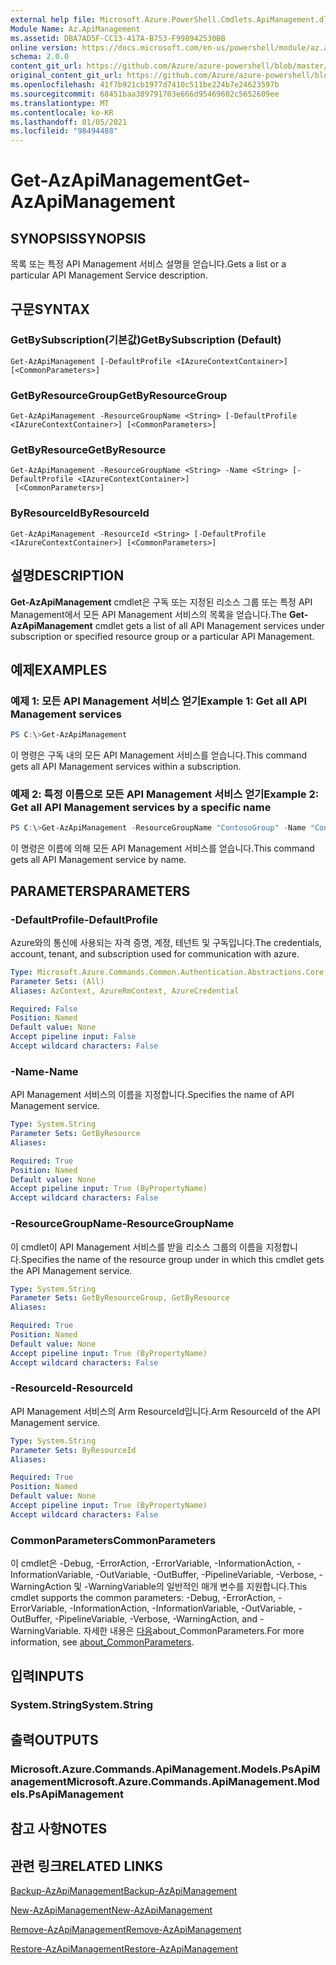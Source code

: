 ```yaml
---
external help file: Microsoft.Azure.PowerShell.Cmdlets.ApiManagement.dll-Help.xml
Module Name: Az.ApiManagement
ms.assetid: DBA7AD5F-CC13-417A-B753-F998942530BB
online version: https://docs.microsoft.com/en-us/powershell/module/az.apimanagement/get-azapimanagement
schema: 2.0.0
content_git_url: https://github.com/Azure/azure-powershell/blob/master/src/ApiManagement/ApiManagement/help/Get-AzApiManagement.md
original_content_git_url: https://github.com/Azure/azure-powershell/blob/master/src/ApiManagement/ApiManagement/help/Get-AzApiManagement.md
ms.openlocfilehash: 41f7b921cb1977d7410c511be224b7e24623597b
ms.sourcegitcommit: 68451baa389791703e666d95469602c5652609ee
ms.translationtype: MT
ms.contentlocale: ko-KR
ms.lasthandoff: 01/05/2021
ms.locfileid: "98494488"
---
```

# <span data-ttu-id="e2676-101">Get-AzApiManagement</span><span class="sxs-lookup"><span data-stu-id="e2676-101">Get-AzApiManagement</span></span>

## <span data-ttu-id="e2676-102">SYNOPSIS</span><span class="sxs-lookup"><span data-stu-id="e2676-102">SYNOPSIS</span></span>
<span data-ttu-id="e2676-103">목록 또는 특정 API Management 서비스 설명을 얻습니다.</span><span class="sxs-lookup"><span data-stu-id="e2676-103">Gets a list or a particular API Management Service description.</span></span>

## <span data-ttu-id="e2676-104">구문</span><span class="sxs-lookup"><span data-stu-id="e2676-104">SYNTAX</span></span>

### <span data-ttu-id="e2676-105">GetBySubscription(기본값)</span><span class="sxs-lookup"><span data-stu-id="e2676-105">GetBySubscription (Default)</span></span>
```
Get-AzApiManagement [-DefaultProfile <IAzureContextContainer>] [<CommonParameters>]
```

### <span data-ttu-id="e2676-106">GetByResourceGroup</span><span class="sxs-lookup"><span data-stu-id="e2676-106">GetByResourceGroup</span></span>
```
Get-AzApiManagement -ResourceGroupName <String> [-DefaultProfile <IAzureContextContainer>] [<CommonParameters>]
```

### <span data-ttu-id="e2676-107">GetByResource</span><span class="sxs-lookup"><span data-stu-id="e2676-107">GetByResource</span></span>
```
Get-AzApiManagement -ResourceGroupName <String> -Name <String> [-DefaultProfile <IAzureContextContainer>]
 [<CommonParameters>]
```

### <span data-ttu-id="e2676-108">ByResourceId</span><span class="sxs-lookup"><span data-stu-id="e2676-108">ByResourceId</span></span>
```
Get-AzApiManagement -ResourceId <String> [-DefaultProfile <IAzureContextContainer>] [<CommonParameters>]
```

## <span data-ttu-id="e2676-109">설명</span><span class="sxs-lookup"><span data-stu-id="e2676-109">DESCRIPTION</span></span>
<span data-ttu-id="e2676-110">**Get-AzApiManagement** cmdlet은 구독 또는 지정된 리소스 그룹 또는 특정 API Management에서 모든 API Management 서비스의 목록을 얻습니다.</span><span class="sxs-lookup"><span data-stu-id="e2676-110">The **Get-AzApiManagement** cmdlet gets a list of all API Management services under subscription or specified resource group or a particular API Management.</span></span>

## <span data-ttu-id="e2676-111">예제</span><span class="sxs-lookup"><span data-stu-id="e2676-111">EXAMPLES</span></span>

### <span data-ttu-id="e2676-112">예제 1: 모든 API Management 서비스 얻기</span><span class="sxs-lookup"><span data-stu-id="e2676-112">Example 1: Get all API Management services</span></span>
```powershell
PS C:\>Get-AzApiManagement
```

<span data-ttu-id="e2676-113">이 명령은 구독 내의 모든 API Management 서비스를 얻습니다.</span><span class="sxs-lookup"><span data-stu-id="e2676-113">This command gets all API Management services within a subscription.</span></span>

### <span data-ttu-id="e2676-114">예제 2: 특정 이름으로 모든 API Management 서비스 얻기</span><span class="sxs-lookup"><span data-stu-id="e2676-114">Example 2: Get all API Management services by a specific name</span></span>
```powershell
PS C:\>Get-AzApiManagement -ResourceGroupName "ContosoGroup" -Name "ContosoApi"
```

<span data-ttu-id="e2676-115">이 명령은 이름에 의해 모든 API Management 서비스를 얻습니다.</span><span class="sxs-lookup"><span data-stu-id="e2676-115">This command gets all API Management service by name.</span></span>

## <span data-ttu-id="e2676-116">PARAMETERS</span><span class="sxs-lookup"><span data-stu-id="e2676-116">PARAMETERS</span></span>

### <span data-ttu-id="e2676-117">-DefaultProfile</span><span class="sxs-lookup"><span data-stu-id="e2676-117">-DefaultProfile</span></span>
<span data-ttu-id="e2676-118">Azure와의 통신에 사용되는 자격 증명, 계정, 테넌트 및 구독입니다.</span><span class="sxs-lookup"><span data-stu-id="e2676-118">The credentials, account, tenant, and subscription used for communication with azure.</span></span>

```yaml
Type: Microsoft.Azure.Commands.Common.Authentication.Abstractions.Core.IAzureContextContainer
Parameter Sets: (All)
Aliases: AzContext, AzureRmContext, AzureCredential

Required: False
Position: Named
Default value: None
Accept pipeline input: False
Accept wildcard characters: False
```

### <span data-ttu-id="e2676-119">-Name</span><span class="sxs-lookup"><span data-stu-id="e2676-119">-Name</span></span>
<span data-ttu-id="e2676-120">API Management 서비스의 이름을 지정합니다.</span><span class="sxs-lookup"><span data-stu-id="e2676-120">Specifies the name of API Management service.</span></span>

```yaml
Type: System.String
Parameter Sets: GetByResource
Aliases:

Required: True
Position: Named
Default value: None
Accept pipeline input: True (ByPropertyName)
Accept wildcard characters: False
```

### <span data-ttu-id="e2676-121">-ResourceGroupName</span><span class="sxs-lookup"><span data-stu-id="e2676-121">-ResourceGroupName</span></span>
<span data-ttu-id="e2676-122">이 cmdlet이 API Management 서비스를 받을 리소스 그룹의 이름을 지정합니다.</span><span class="sxs-lookup"><span data-stu-id="e2676-122">Specifies the name of the resource group under in which this cmdlet gets the API Management service.</span></span>

```yaml
Type: System.String
Parameter Sets: GetByResourceGroup, GetByResource
Aliases:

Required: True
Position: Named
Default value: None
Accept pipeline input: True (ByPropertyName)
Accept wildcard characters: False
```

### <span data-ttu-id="e2676-123">-ResourceId</span><span class="sxs-lookup"><span data-stu-id="e2676-123">-ResourceId</span></span>
<span data-ttu-id="e2676-124">API Management 서비스의 Arm ResourceId입니다.</span><span class="sxs-lookup"><span data-stu-id="e2676-124">Arm ResourceId of the API Management service.</span></span>

```yaml
Type: System.String
Parameter Sets: ByResourceId
Aliases:

Required: True
Position: Named
Default value: None
Accept pipeline input: True (ByPropertyName)
Accept wildcard characters: False
```

### <span data-ttu-id="e2676-125">CommonParameters</span><span class="sxs-lookup"><span data-stu-id="e2676-125">CommonParameters</span></span>
<span data-ttu-id="e2676-126">이 cmdlet은 -Debug, -ErrorAction, -ErrorVariable, -InformationAction, -InformationVariable, -OutVariable, -OutBuffer, -PipelineVariable, -Verbose, -WarningAction 및 -WarningVariable의 일반적인 매개 변수를 지원합니다.</span><span class="sxs-lookup"><span data-stu-id="e2676-126">This cmdlet supports the common parameters: -Debug, -ErrorAction, -ErrorVariable, -InformationAction, -InformationVariable, -OutVariable, -OutBuffer, -PipelineVariable, -Verbose, -WarningAction, and -WarningVariable.</span></span> <span data-ttu-id="e2676-127">자세한 내용은 [다음](http://go.microsoft.com/fwlink/?LinkID=113216)about_CommonParameters.</span><span class="sxs-lookup"><span data-stu-id="e2676-127">For more information, see [about_CommonParameters](http://go.microsoft.com/fwlink/?LinkID=113216).</span></span>

## <span data-ttu-id="e2676-128">입력</span><span class="sxs-lookup"><span data-stu-id="e2676-128">INPUTS</span></span>

### <span data-ttu-id="e2676-129">System.String</span><span class="sxs-lookup"><span data-stu-id="e2676-129">System.String</span></span>

## <span data-ttu-id="e2676-130">출력</span><span class="sxs-lookup"><span data-stu-id="e2676-130">OUTPUTS</span></span>

### <span data-ttu-id="e2676-131">Microsoft.Azure.Commands.ApiManagement.Models.PsApiManagement</span><span class="sxs-lookup"><span data-stu-id="e2676-131">Microsoft.Azure.Commands.ApiManagement.Models.PsApiManagement</span></span>

## <span data-ttu-id="e2676-132">참고 사항</span><span class="sxs-lookup"><span data-stu-id="e2676-132">NOTES</span></span>

## <span data-ttu-id="e2676-133">관련 링크</span><span class="sxs-lookup"><span data-stu-id="e2676-133">RELATED LINKS</span></span>

[<span data-ttu-id="e2676-134">Backup-AzApiManagement</span><span class="sxs-lookup"><span data-stu-id="e2676-134">Backup-AzApiManagement</span></span>](./Backup-AzApiManagement.md)

[<span data-ttu-id="e2676-135">New-AzApiManagement</span><span class="sxs-lookup"><span data-stu-id="e2676-135">New-AzApiManagement</span></span>](./New-AzApiManagement.md)

[<span data-ttu-id="e2676-136">Remove-AzApiManagement</span><span class="sxs-lookup"><span data-stu-id="e2676-136">Remove-AzApiManagement</span></span>](./Remove-AzApiManagement.md)

[<span data-ttu-id="e2676-137">Restore-AzApiManagement</span><span class="sxs-lookup"><span data-stu-id="e2676-137">Restore-AzApiManagement</span></span>](./Restore-AzApiManagement.md)


